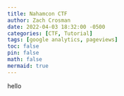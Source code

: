 ```yaml
---
title: Nahamcon CTF
author: Zach Crosman
date: 2022-04-03 18:32:00 -0500
categories: [CTF, Tutorial]
tags: [google analytics, pageviews]
toc: false
pin: false
math: false
mermaid: true
---
```


hello